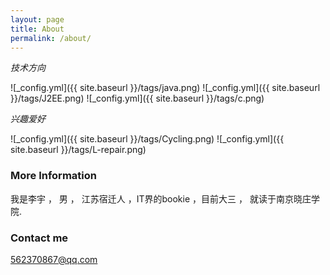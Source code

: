 ```yaml
---
layout: page
title: About
permalink: /about/
---
```

*技术方向*


![_config.yml]({{ site.baseurl }}/tags/java.png)
![_config.yml]({{ site.baseurl }}/tags/J2EE.png)
![_config.yml]({{ site.baseurl }}/tags/c.png)

*兴趣爱好*

![_config.yml]({{ site.baseurl }}/tags/Cycling.png)
![_config.yml]({{ site.baseurl }}/tags/L-repair.png)

### More Information

我是李宇 ， 男 ， 江苏宿迁人 ，IT界的bookie ，目前大三 ， 就读于南京晓庄学院. 


### Contact me


[562370867@qq.com](562370867@qq.com)

